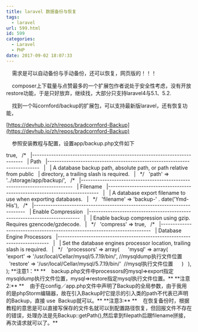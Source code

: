 ```yaml
---
title: laravel 数据备份与恢复
tags:
  - laravel
url: 599.html
id: 599
categories:
  - Laravel
  - PHP
date: 2017-09-02 18:07:33
---
```


    需求是可以自动备份与手动备份，还可以恢复，网页版的！！！

    composer上下载量与点赞最多的一个扩展包作者说处于安全性考虑，没有开放restore功能，于是只好放弃，继续找，大部分只支持laravel4与5.1、5.2.

    找到一个叫cornford/backup的扩展包，可以支持最新版laravel，还有恢复功能，

[https://devhub.io/zh/repos/bradcornford-Backup](https://devhub.io/zh/repos/bradcornford-Backup)  

    参照安装教程与配置，设置app/backup.php文件如下

<?php  
  
return array(  
  
   /*  
   |--------------------------------------------------------------------------  
   | Enable Backup  
   |--------------------------------------------------------------------------  
   |  
   | Enable database backup.  
   |  
   */  
   'enabled' => true,  
  
   /*  
   |--------------------------------------------------------------------------  
   | Path  
   |--------------------------------------------------------------------------  
   |  
   | A database backup path, absolute path, or path relative from public  
   | directory, a trailing slash is required.  
   |  
   */  
   'path' => '../storage/app/backup/',  
  
   /*  
   |--------------------------------------------------------------------------  
   | Filename  
   |--------------------------------------------------------------------------  
   |  
   | A database export filename to use when exporting databases.  
   |  
   */  
   'filename' => 'backup-' . date('Ymd-His'),  
  
   /*  
   |--------------------------------------------------------------------------  
   | Enable Compression  
   |--------------------------------------------------------------------------  
   |  
   | Enable backup compression using gzip. Requires gzencode/gzdecode.  
   |  
   */  
   'compress' => true,  
  
   /*  
   |--------------------------------------------------------------------------  
   | Database Engine Processors  
   |--------------------------------------------------------------------------  
   |  
   | Set the database engines processor location, trailing slash is required.  
   |  
   */  
   'processors' => array(  
      'mysql' => array(  
         'export' => '/usr/local/Cellar/mysql/5.7.19/bin/', //mysqldump执行文件位置  
         'restore' => '/usr/local/Cellar/mysql/5.7.19/bin/'  //mysql执行文件位置  
      )  
   ),  
  
);  

  

**注意1：**

**    backup.php文件中processors的mysql=>export指定mysqldump执行文件位置，mysql=>restore指定mysql执行文件位置。**

**注意2:**

**    由于在config／app.php文件中声明了Backup的全局参数，由于我用的是phpStorm编辑器，故在引入Backup时它提示的引入类的path不代表已声明的Backup，直接 use  Backup就可以。**

**注意3:**

**    在恢复备份时，根据教程的意思是可以直接写保存的文件名就可以到配置路径恢复，但回报文件不存在的错误，处理办法是先Backup::getPath(),然后拿到filepath后跟filename拼接，再次请求就可以了。**